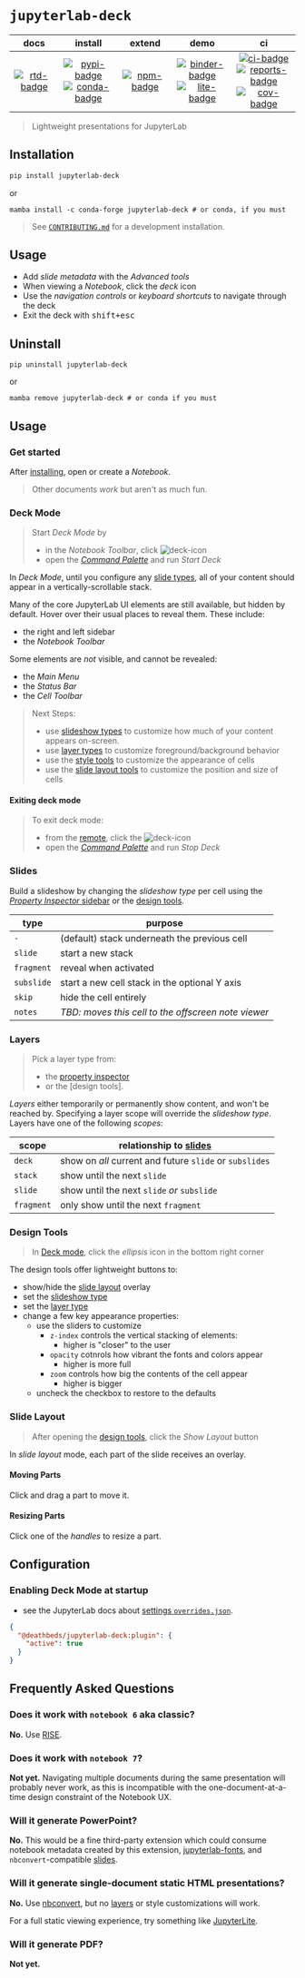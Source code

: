 # `jupyterlab-deck`

|        docs         |                      install                      |       extend        |                        demo                         |                                    ci                                     |
| :-----------------: | :-----------------------------------------------: | :-----------------: | :-------------------------------------------------: | :-----------------------------------------------------------------------: |
| [![rtd-badge]][rtd] | [![pypi-badge]][pypi]<br/>[![conda-badge]][conda] | [![npm-badge]][npm] | [![binder-badge]][binder]<br/>[![lite-badge]][lite] | [![ci-badge]][ci]<br/>[![reports-badge]][reports]<br/>[![cov-badge]][cov] |

[binder-badge]: https://mybinder.org/badge_logo.svg
[binder]:
  https://mybinder.org/v2/gh/deathbeds/jupyterlab-deck/HEAD?urlpath=lab/tree/examples/README.ipynb
[ci-badge]: https://img.shields.io/github/workflow/status/deathbeds/jupyterlab-deck/CI
[ci]: https://github.com/deathbeds/jupyterlab-deck/actions?query=branch%3Amain
[reports-badge]:
  https://img.shields.io/github/workflow/status/deathbeds/jupyterlab-deck/pages?label=reports
[reports]: https://deathbeds.github.io/jupyterlab-deck/lab/index.html?path=README.ipynb
[rtd-badge]: https://img.shields.io/readthedocs/jupyterlab-deck
[rtd]: https://jupyterlab-deck.rtfd.io
[lite-badge]:
  https://raw.githubusercontent.com/jupyterlite/jupyterlite/main/docs/_static/badge-launch.svg
[lite]:
  https://jupyterlab-deck.rtfd.io/en/stable/_static/lab/index.html?path=README.ipynb
[conda-badge]: https://img.shields.io/conda/vn/conda-forge/jupyterlab-deck
[conda]: https://anaconda.org/conda-forge/jupyterlab-deck
[pypi-badge]: https://img.shields.io/pypi/v/jupyterlab-deck
[pypi]: https://pypi.org/project/jupyterlab-deck/
[npm]: https://npmjs.com/package/@deathbeds/jupyterlab-deck
[npm-badge]: https://img.shields.io/npm/v/@deathbeds/jupyterlab-deck
[cov]: https://codecov.io/gh/deathbeds/jupyterlab-deck
[cov-badge]:
  https://codecov.io/gh/deathbeds/jupyterlab-deck/branch/main/graph/badge.svg?token=LS6ZzwKlqU

> Lightweight presentations for JupyterLab

## Installation

```bash
pip install jupyterlab-deck
```

or

```
mamba install -c conda-forge jupyterlab-deck # or conda, if you must
```

> See [`CONTRIBUTING.md`][contributing] for a development installation.

[contributing]: https://github.com/deathbeds/jupyterlab-deck

## Usage

- Add _slide metadata_ with the _Advanced tools_
- When viewing a _Notebook_, click the _deck_ icon
- Use the _navigation controls_ or _keyboard shortcuts_ to navigate through the deck
- Exit the deck with <kbd>shift+esc</kbd>

## Uninstall

```
pip uninstall jupyterlab-deck
```

or

```
mamba remove jupyterlab-deck # or conda if you must
```

## Usage

### Get started

After [installing](#installation), open or create a _Notebook_.

> Other documents _work_ but aren't as much fun.

### Deck Mode

> Start _Deck Mode_ by
>
> - in the _Notebook Toolbar_, click ![deck-icon]
> - open the [_Command Palette_][command-palette] and run _Start Deck_

[command-palette]: https://jupyterlab.readthedocs.io/en/stable/user/commands.html

In _Deck Mode_, until you configure any [slide types](#slides), all of your content
should appear in a vertically-scrollable stack.

Many of the core JupyterLab UI elements are still available, but hidden by default.
Hover over their usual places to reveal them. These include:

- the right and left sidebar
- the _Notebook Toolbar_

Some elements are _not_ visible, and cannot be revealed:

- the _Main Menu_
- the _Status Bar_
- the _Cell Toolbar_

> Next Steps:
>
> - use [slideshow types](#slides) to customize how much of your content appears
>   on-screen.
> - use [layer types](#layers) to customize foreground/background behavior
> - use the [style tools](#style-tools) to customize the appearance of cells
> - use the [slide layout tools](#slide-layout) to customize the position and size of
>   cells

#### Exiting deck mode

> To exit deck mode:
>
> - from the [remote](#remote), click the ![deck-icon]
> - open the [_Command Palette_][command-palette] and run _Stop Deck_

### Slides

Build a slideshow by changing the _slideshow type_ per cell using the [_Property
Inspector_ sidebar][property-inspector] or the [design tools][design-tools].

[design-tools]: #design-tools
[property-inspector]:
  https://jupyterlab.readthedocs.io/en/stable/user/interface.html#left-and-right-sidebar

| type       | purpose                                             |
| ---------- | --------------------------------------------------- |
| `-`        | (default) stack underneath the previous cell        |
| `slide`    | start a new stack                                   |
| `fragment` | reveal when activated                               |
| `subslide` | start a new cell stack in the optional Y axis       |
| `skip`     | hide the cell entirely                              |
| `notes`    | _TBD: moves this cell to the offscreen note viewer_ |

[deck-icon]:
  https://raw.githubusercontent.com/deathbeds/jupyterlab-deck/main/js/jupyterlab-deck/style/img/deck.svg

### Layers

> Pick a layer type from:
>
> - the [property inspector][property-inspector]
> - or the [design tools].

_Layers_ either temporarily or permanently show content, and won't be reached by.
Specifying a layer scope will override the _slideshow type_. Layers have one of the
following _scopes_:

| scope      | relationship to [slides](#slides)                       |
| ---------- | ------------------------------------------------------- |
| `deck`     | show on _all_ current and future `slide` or `subslides` |
| `stack`    | show until the next `slide`                             |
| `slide`    | show until the next `slide` _or_ `subslide`             |
| `fragment` | only show until the next `fragment`                     |

### Design Tools

> In [Deck mode](#deck-mode), click the _ellipsis_ icon in the bottom right corner

The design tools offer lightweight buttons to:

- show/hide the [slide layout](#slide-layout) overlay
- set the [slideshow type](#slides)
- set the [layer type](#layers)
- change a few key appearance properties:
  - use the sliders to customize
    - `z-index` controls the vertical stacking of elements:
      - higher is "closer" to the user
    - `opacity` cotnrols how vibrant the fonts and colors appear
      - higher is more full
    - `zoom` controls how big the contents of the cell appear
      - higher is bigger
  - uncheck the checkbox to restore to the defaults

### Slide Layout

> After opening the [design tools](#design-tools), click the _Show Layout_ button

In _slide layout_ mode, each part of the slide receives an overlay.

#### Moving Parts

Click and drag a part to move it.

#### Resizing Parts

Click one of the _handles_ to resize a part.

## Configuration

### Enabling Deck Mode at startup

- see the JupyterLab docs about [settings `overrides.json`][overrides].

```json
{
  "@deathbeds/jupyterlab-deck:plugin": {
    "active": true
  }
}
```

[overrides]:
  https://jupyterlab.readthedocs.io/en/stable/user/directories.html#overrides-json

## Frequently Asked Questions

### Does it work with `notebook 6` aka classic?

**No.** Use [RISE](https://github.com/damianavila/RISE/).

### Does it work with `notebook 7`?

**Not yet.** Navigating multiple documents during the same presentation will probably
never work, as this is incompatible with the one-document-at-a-time design constraint of
the Notebook UX.

### Will it generate PowerPoint?

**No.** This would be a fine third-party extension which could consume notebook metadata
created by this extension, [jupyterlab-fonts], and `nbconvert`-compatible
[slides](#slides).

### Will it generate single-document static HTML presentations?

**No.** Use [nbconvert], but no [layers](#layers) or style customizations will work.

[nbconvert]:
  https://nbconvert.readthedocs.io/en/latest/usage.html#reveal-js-html-slideshow

For a full static viewing experience, try something like [JupyterLite].

[jupyterlite]: https://github.com/jupyterlite/jupyterlite

### Will it generate PDF?

**Not yet.**

[jupyterlab-fonts]: https://github.com/jupyterlab-fonts
